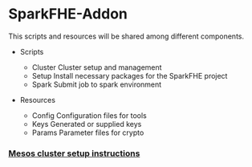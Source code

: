 # SparkFHE-Addon

This scripts and resources will be shared among different components.

- Scripts
	- Cluster	Cluster setup and management
	- Setup 	Install necessary packages for the SparkFHE project
	- Spark 	Submit job to spark environment

- Resources
	- Config	Configuration files for tools
	- Keys		Generated or supplied keys
	- Params 	Parameter files for crypto

### [Mesos cluster setup instructions](https://github.com/SpiRITlab/SparkFHE-Addon/tree/master/scripts/cluster/mesos_cluster_setup)
